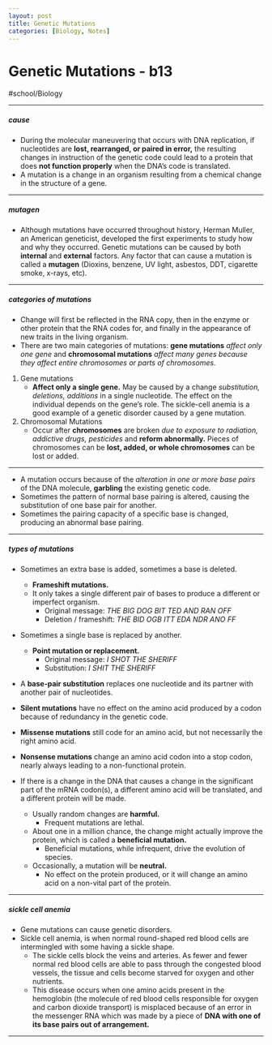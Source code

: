 ```yaml
---
layout: post
title: Genetic Mutations
categories: [Biology, Notes]
---
```

# Genetic Mutations - b13
#school/Biology

- - - -
##### cause
* During the molecular maneuvering that occurs with DNA replication, if nucleotides are **lost, rearranged, or paired in error,** the resulting changes in instruction of the genetic code could lead to a protein that does **not function properly** when the DNA’s code is translated.
* A mutation is a change in an organism resulting from a chemical change in the structure of a gene.
- - - -
##### mutagen
* Although mutations have occurred throughout history, Herman Muller, an American geneticist, developed the first experiments to study how and why they occurred. Genetic mutations can be caused by both **internal** and **external** factors. Any factor that can cause a mutation is called a **mutagen** (Dioxins, benzene, UV light, asbestos, DDT, cigarette smoke, x-rays, etc).
- - - -
##### categories of mutations
* Change will first be reflected in the RNA copy, then in the enzyme or other protein that the RNA codes for, and finally in the appearance of new traits in the living organism.
* There are two main categories of mutations: **gene mutations** _affect only one gene_ and **chromosomal mutations** _affect many genes because they affect entire chromosomes or parts of chromosomes._

1. Gene mutations
	* **Affect only a single gene.** May be caused by a change _substitution, deletions, additions_ in a single nucleotide. The effect on the individual depends on the gene’s role. The sickle-cell anemia is a good example of a genetic disorder caused by a gene mutation.
2. Chromosomal Mutations
	* Occur after **chromosomes** are broken _due to exposure to radiation, addictive drugs, pesticides_ and **reform abnormally.** Pieces of chromosomes can be **lost, added, or whole chromosomes** can be lost or added.

- - - -
* A mutation occurs because of the _alteration in one or more base pairs_ of the DNA molecule, **garbling** the existing genetic code.
* Sometimes the pattern of normal base pairing is altered, causing the substitution of one base pair for another.
* Sometimes the pairing capacity of a specific base is changed, producing an abnormal base pairing.
- - - -
##### types of mutations
* Sometimes an extra base is added, sometimes a base is deleted.
	* **Frameshift mutations.**
	* It only takes a single different pair of bases to produce a different or imperfect organism.
		* Original message: _THE BIG DOG BIT TED AND RAN OFF_
		* Deletion / frameshift: _THE BID OGB ITT EDA NDR ANO FF_

* Sometimes a single base is replaced by another.
	* **Point mutation or replacement.**
		* Original message: _I SHOT THE SHERIFF_
		* Substitution: _I SHIT THE SHERIFF_

*  A **base-pair substitution** replaces one nucleotide and its partner with another pair of nucleotides.
* **Silent mutations** have no effect on the amino acid produced by a codon because of redundancy in the genetic code.
* **Missense mutations** still code for an amino acid, but not necessarily the right amino acid.
* **Nonsense mutations** change an amino acid codon into a stop codon, nearly always leading to a non-functional protein.

* If there is a change in the DNA that causes a change in the significant part of the mRNA codon(s), a different amino acid will be translated, and a different protein will be made.
	* Usually random changes are **harmful.**
		* Frequent mutations are lethal.
	* About one in a million chance, the change might actually improve the protein, which is called a **beneficial mutation.**
		* Beneficial mutations, while infrequent, drive the evolution of species.
	* Occasionally, a mutation will be **neutral.**
		* No effect on the protein produced, or it will change an amino acid on a non-vital part of the protein.

- - - -
##### sickle cell anemia
* Gene mutations can cause genetic disorders.
* Sickle cell anemia, is when normal round-shaped red blood cells are intermingled with some having a sickle shape.
	* The sickle cells block the veins and arteries. As fewer and fewer normal red blood cells are able to pass through the congested blood vessels, the tissue and cells become starved for oxygen and other nutrients.
	* This disease occurs when one amino acids present in the hemoglobin (the molecule of red blood cells responsible for oxygen and carbon dioxide transport) is misplaced because of an error in the messenger RNA which was made by a piece of **DNA with one of its base pairs out of arrangement.**
- - - -
